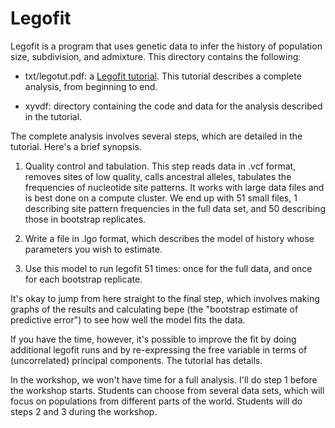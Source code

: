 # Legofit

Legofit is a program that uses genetic data to infer the history of
population size, subdivision, and admixture. This directory contains
the following:

* txt/legotut.pdf: a [Legofit tutorial](txt/legotut.pdf). This
  tutorial describes a complete analysis, from beginning to end.

* xyvdf: directory containing the code and data for the analysis
  described in the tutorial.

The complete analysis involves several steps, which are detailed in
the tutorial. Here's a brief synopsis.

1. Quality control and tabulation. This step reads data in .vcf
   format, removes sites of low quality, calls ancestral alleles,
   tabulates the frequencies of nucleotide site patterns. It works
   with large data files and is best done on a compute cluster. We end
   up with 51 small files, 1 describing site pattern frequencies in
   the full data set, and 50 describing those in bootstrap
   replicates.

2. Write a file in .lgo format, which describes the model of history
   whose parameters you wish to estimate.

3. Use this model to run legofit 51 times: once for the full data, and
   once for each bootstrap replicate.

It's okay to jump from here straight to the final step, which
involves making graphs of the results and calculating bepe (the
"bootstrap estimate of predictive error") to see how well the model
fits the data. 

If you have the time, however, it's possible to improve the fit by
doing additional legofit runs and by re-expressing the free variable
in terms of (uncorrelated) principal components. The tutorial has
details.

In the workshop, we won't have time for a full analysis. I'll do step
1 before the workshop starts. Students can choose from several data
sets, which will focus on populations from different parts of the
world. Students will do steps 2 and 3 during the workshop.
